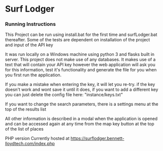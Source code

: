 <h1>Surf Lodger </h1>

<h3>Running Instructions</h3>

<p>This Project can be run using install.bat for the first time and surfLodger.bat thereafter. Some of the tests 
are dependent on installation of the project and input of the API key</p>

<p>It was run locally on a Windows machine using python 3 and flasks built in server. This project does not make use
of any databases. It makes use of a text that will contain your API key however the web application will ask you
for this information, test it's functionality and generate the file for you when you first run the application.</p>

<p>If you make a mistake when entering the key, it will let you re-try. if the key doesn't work and wont save it 
until it does, if you want to add a different key you can just delete the config file here:
 "instance/keys.txt"</p>

<p>If you want to change the search parameters, there is a settings menu at the top of the results list</p>

<p>All other information is described in a modal when the application is opened and can be accessed again 
at any time from the map key button at the top of the list of places</p>

<p> PHP version Currently hosted at <a href="https://surflodger.bennett-lloydtech.com/index.php">https://surflodger.bennett-lloydtech.com/index.php</a></p>
